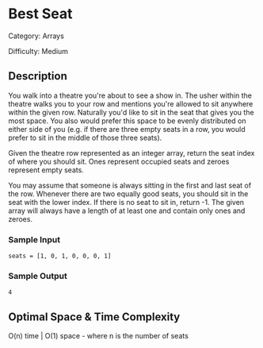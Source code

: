 # Best Seat

Category: Arrays

Difficulty: Medium

## Description

You walk into a theatre you're about to see a show in. The usher within the
theatre walks you to your row and mentions you're allowed to sit anywhere
within the given row. Naturally you'd like to sit in the seat that gives you
the most space. You also would prefer this space to be evenly distributed on
either side of you (e.g. if there are three empty seats in a row, you would
prefer to sit in the middle of those three seats).

Given the theatre row represented as an integer array, return
the seat index of where you should sit. Ones represent occupied seats and zeroes
represent empty seats.

You may assume that someone is always sitting in the
first and last seat of the row. Whenever there are two equally good seats,
you should sit in the seat with the lower index. If there is no seat to sit
in, return -1. The given array will always have a length of at least one
and contain only ones and zeroes.


### Sample Input
```
seats = [1, 0, 1, 0, 0, 0, 1]
```

### Sample Output
```
4
```

## Optimal Space & Time Complexity

O(n) time | O(1) space - where n is the number of seats
